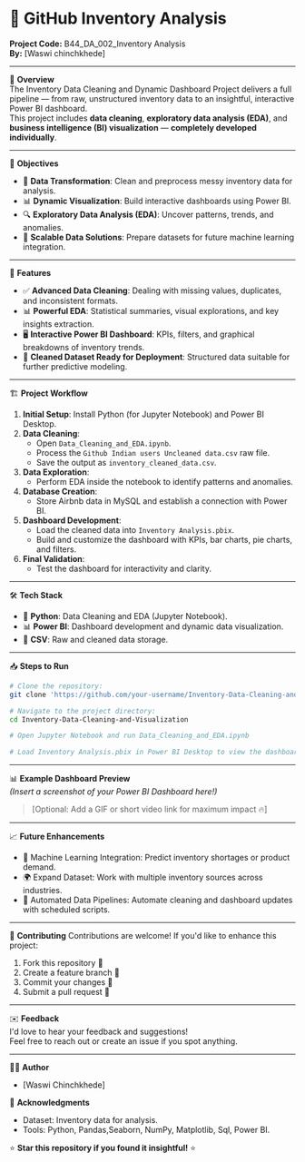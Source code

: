 # 🧹 GitHub Inventory Analysis 
**Project Code:** B44_DA_002_Inventory Analysis  
**By:** [Waswi chinchkhede]

---

🚀 **Overview**  
The Inventory Data Cleaning and Dynamic Dashboard Project delivers a full pipeline — from raw, unstructured inventory data to an insightful, interactive Power BI dashboard.  
This project includes **data cleaning**, **exploratory data analysis (EDA)**, and **business intelligence (BI) visualization** — **completely developed individually**.

---

🎯 **Objectives**
- 📡 **Data Transformation**: Clean and preprocess messy inventory data for analysis.
- 📊 **Dynamic Visualization**: Build interactive dashboards using Power BI.
- 🔍 **Exploratory Data Analysis (EDA)**: Uncover patterns, trends, and anomalies.
- 🚀 **Scalable Data Solutions**: Prepare datasets for future machine learning integration.

---

📌 **Features**
- ✅ **Advanced Data Cleaning**: Dealing with missing values, duplicates, and inconsistent formats.
- 📊 **Powerful EDA**: Statistical summaries, visual explorations, and key insights extraction.
- 🖥️ **Interactive Power BI Dashboard**: KPIs, filters, and graphical breakdowns of inventory trends.
- 🚀 **Cleaned Dataset Ready for Deployment**: Structured data suitable for further predictive modeling.

---

🏗️ **Project Workflow**
1. **Initial Setup**: Install Python (for Jupyter Notebook) and Power BI Desktop.
2. **Data Cleaning**:  
   - Open `Data_Cleaning_and_EDA.ipynb`.
   - Process the `Github Indian users Uncleaned data.csv` raw file.
   - Save the output as `inventory_cleaned_data.csv`.
3. **Data Exploration**:  
   - Perform EDA inside the notebook to identify patterns and anomalies.
4. **Database Creation**:
   - Store Airbnb data in MySQL and establish a connection with Power BI.
5. **Dashboard Development**:  
   - Load the cleaned data into `Inventory Analysis.pbix`.
   - Build and customize the dashboard with KPIs, bar charts, pie charts, and filters.
6. **Final Validation**:  
   - Test the dashboard for interactivity and clarity.

---

🛠️ **Tech Stack**
- 🐍 **Python**: Data Cleaning and EDA (Jupyter Notebook).
- 📊 **Power BI**: Dashboard development and dynamic data visualization.
- 📄 **CSV**: Raw and cleaned data storage.

---

📥 **Steps to Run**
```bash
# Clone the repository:
git clone 'https://github.com/your-username/Inventory-Data-Cleaning-and-Visualization'

# Navigate to the project directory:
cd Inventory-Data-Cleaning-and-Visualization

# Open Jupyter Notebook and run Data_Cleaning_and_EDA.ipynb

# Load Inventory Analysis.pbix in Power BI Desktop to view the dashboard
```

---

📊 **Example Dashboard Preview**  
*(Insert a screenshot of your Power BI Dashboard here!)*  
> [Optional: Add a GIF or short video link for maximum impact 🔥]

---

📈 **Future Enhancements**
- 🚀 Machine Learning Integration: Predict inventory shortages or product demand.
- 🌍 Expand Dataset: Work with multiple inventory sources across industries.
- 🔄 Automated Data Pipelines: Automate cleaning and dashboard updates with scheduled scripts.

---

📢 **Contributing**
Contributions are welcome! If you'd like to enhance this project:
1. Fork this repository 📌
2. Create a feature branch 🚀
3. Commit your changes 📝
4. Submit a pull request 🔄

---

✉️ **Feedback**  
I'd love to hear your feedback and suggestions!  
Feel free to reach out or create an issue if you spot anything.

---

👨‍💻 **Author**
- [Waswi Chinchkhede]

🤝 **Acknowledgments**
- Dataset: Inventory data for analysis.
- Tools: Python, Pandas,Seaborn, NumPy, Matplotlib, Sql,  Power BI.

⭐ **Star this repository if you found it insightful!** ⭐
